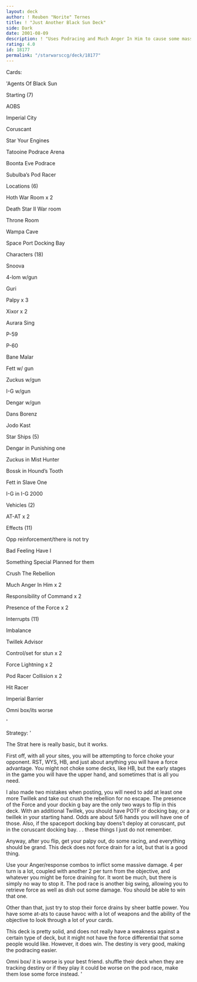```yaml
---
layout: deck
author: ! Reuben "Norite" Ternes
title: ! "Just Another Black Sun Deck"
side: Dark
date: 2001-08-09
description: ! "Uses Podracing and Much Anger In Him to cause some massive damage."
rating: 4.0
id: 18177
permalink: "/starwarsccg/deck/18177"
---
```

Cards: 

'Agents Of Black Sun



Starting  (7)


AOBS

Imperial City

Coruscant

Star Your Engines

Tatooine Podrace Arena 

Boonta Eve Podrace

Subulba&#8217;s Pod Racer



Locations (6)


Hoth War Room x 2

Death Star II War room

Throne Room

Wampa Cave

Space Port Docking Bay



Characters (18)


Snoova

4-lom w/gun

Guri

Palpy x 3

Xixor  x 2

Aurara Sing

P-59

P-60

Bane Malar

Fett w/ gun

Zuckus w/gun

I-G w/gun

Dengar w/gun

Dans Borenz

Jodo Kast



Star Ships (5)


Dengar in Punishing one

Zuckus in Mist Hunter

Bossk in Hound&#8217;s Tooth

Fett in Slave One

I-G in I-G 2000



Vehicles (2)


AT-AT x 2



Effects (11)


Opp reinforcement/there is not try

Bad Feeling Have I

Something Special Planned for them

Crush The Rebellion

Much Anger In Him x 2

Responsibility of Command x 2

Presence of the Force x 2



Interrupts (11)


Imbalance

Twillek Advisor

Control/set for stun x 2

Force Lightning x 2

Pod Racer Collision x 2

Hit Racer

Imperial Barrier

Omni box/its worse

'

Strategy: '

The Strat here is really basic, but it works. 


First off, with all your sites, you will be attempting to force choke your opponent.  RST, WYS, HB, and just about anything you will have a force advantage.  You might not choke some decks, like HB, but the early stages in the game you will have the upper hand, and sometimes that is all you need.  


I also made two mistakes when posting, you will need to add at least one more Twillek and take out crush the rebellion for no escape.  The presence of the Force and your dockin g bay are the only two ways to flip in this deck.  With an additional Twillek, you should have POTF or docking bay, or a twillek in your starting hand.  Odds are about 5/6 hands you will have one of those.  Also, if the spaceport docking bay doens’t deploy at coruscant, put in the coruscant docking bay. . . these things I just do not remember.  


Anyway, after you flip, get your palpy out, do some racing, and everything should be grand.  This deck does not force drain for a lot, but that is a good thing.  


Use your Anger/response combos to inflict some massive damage.  4 per turn is a lot, coupled with another 2 per turn from the objective, and whatever you might be force draining for.  It wont be much, but there is simply no way to stop it.  The pod race is another big swing, allowing you to retrieve force as well as dish out some damage.  You should be able to win that one.


Other than that, just try to stop their force drains by sheer battle power.  You have some at-ats to cause havoc with a lot of weapons and the ability of the objective to look through a lot of your cards.  


This deck is pretty solid, and does not really have a weakness against a certain type of deck, but it might not have the force differential that some people would like.  However, it does win.  The destiny is very good, making the podracing easier.  


Omni box/ it is worse  is your best friend.  shuffle their deck when they are tracking destiny or if they play it could be worse on the pod race, make them lose some force instead. '
